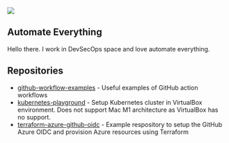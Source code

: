 <a href="https://www.linkedin.com/in/chaminda-divitotawela/">
    <img src="https://img.shields.io/badge/LINKEDIN-12100E?logo=linkedin&color=282A36&logoColor=white" />
</a>

## Automate Everything

Hello there. I work in DevSecOps space and love automate everything. 

## Repositories
- [github-workflow-examples](https://github.com/cdivitotawela/github-workflow-examples) - Useful examples of GitHub action workflows
- [kubernetes-playground](https://github.com/cdivitotawela/kubernetes-playground) - Setup Kubernetes cluster in VirtualBox environment. Does not support Mac M1 architecture as VirtualBox has no support.
- [terraform-azure-github-oidc](https://github.com/cdivitotawela/terraform-azure-github-oidc) - Example respository to setup the GitHub Azure OIDC and provision Azure resources using Terraform

